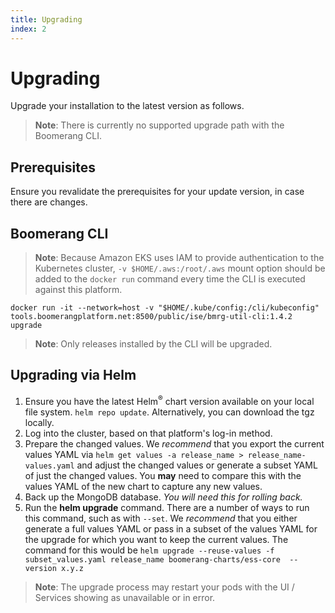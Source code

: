 ```yaml
---
title: Upgrading
index: 2
---
```


# Upgrading

Upgrade your installation to the latest version as follows.

> **Note**: There is currently no supported upgrade path with the Boomerang CLI.

## Prerequisites

Ensure you revalidate the prerequisites for your update version, in case there are changes.

## Boomerang CLI

> **Note**: Because Amazon EKS uses IAM to provide authentication to the Kubernetes cluster, `-v $HOME/.aws:/root/.aws` mount option should be added to the `docker run` command every time the CLI is executed against this platform.

```
docker run -it --network=host -v "$HOME/.kube/config:/cli/kubeconfig" tools.boomerangplatform.net:8500/public/ise/bmrg-util-cli:1.4.2 upgrade
```

> **Note**: Only releases installed by the CLI will be upgraded.

## Upgrading via Helm

1. Ensure you have the latest Helm<sup>®</sup> chart version available on your local file system. `helm repo update`. Alternatively, you can download the tgz locally.
2. Log into the cluster, based on that platform's log-in method.
3. Prepare the changed values. We *recommend* that you export the current values YAML via `helm get values -a release_name > release_name-values.yaml` and adjust the changed values or generate a subset YAML of just the changed values. You **may** need to compare this with the values YAML of the new chart to capture any new values.
4. Back up the MongoDB database. _You will need this for rolling back._
5. Run the **helm upgrade** command. There are a number of ways to run this command, such as with `--set`. We *recommend* that you either generate a full values YAML or pass in a subset of the values YAML for the upgrade for which you want to keep the current values. The command for this would be 
```helm upgrade --reuse-values -f subset_values.yaml release_name boomerang-charts/ess-core  --version x.y.z```

> **Note**: The upgrade process may restart your pods with the UI / Services showing as unavailable or in error.